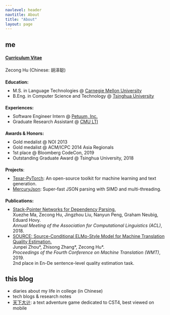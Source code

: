 ```yaml
---
navlevel: header
navtitle: About
title: "About"
layout: page
---
```


<style>
  p, ul { margin: 10px auto !important; }
  p { margin-top: 20px !important; }
</style>

## me

**<a href="/CV_Zecong-HU.pdf" target="_blank">Curriculum Vitae</a>**

Zecong Hu (Chinese: 胡泽聪)

**Education:**

- M.S. in Language Technologies @ [Carnegie Mellon University](https://www.cmu.edu/)
- B.Eng. in Computer Science and Technology @ [Tsinghua University](https://www.tsinghua.edu.cn/)

**Experiences:**

- Software Engineer Intern @ [Petuum, Inc.](https://petuum.com/)
- Graduate Research Assistant @ [CMU LTI](https://www.lti.cs.cmu.edu/)

**Awards & Honors:**

- Gold medalist @ NOI 2013
- Gold medalist @ ACM/ICPC 2014 Asia Regionals
- 1st place @ Bloomberg CodeCon, 2019
- Outstanding Graduate Award @ Tsinghua University, 2018

**Projects**:

- [Texar-PyTorch](https://github.com/asyml/texar-pytorch): An open-source toolkit for machine learning and text generation.
- [MercuryJson](https://github.com/Somefive/MercuryJson): Super-fast JSON parsing with SIMD and multi-threading.

**Publications:**

- [Stack-Pointer Networks for Dependency Parsing.](https://aclweb.org/anthology/papers/P/P18/P18-1130/)<br/>
  Xuezhe Ma, Zecong Hu, Jingzhou Liu, Nanyun Peng, Graham Neubig, Eduard Hovy.<br/>
  *Annual Meeting of the Association for Computational Linguistics (ACL)*, 2018.
- [SOURCE: Source-Conditional ELMo-Style Model for Machine Translation Quality Estimation.](http://www.statmt.org/wmt19/pdf/WMT0085.pdf)<br/>
  Junpei Zhou\*, Zhisong Zhang\*, Zecong Hu\*.<br/>
  *Proceedings of the Fourth Conference on Machine Translation (WMT)*, 2019.<br/>
  2nd place in En-De sentence-level quality estimation task.

## this blog

- diaries about my life in college (in Chinese)
- tech blogs & research notes
- [天下大计](http://cst4.zecong.hu/): a text adventure game dedicated to CST4, best viewed on mobile
